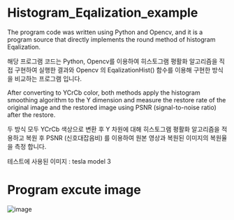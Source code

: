 # Histogram_Eqalization_example

The program code was written using Python and Opencv, and it is a program source that directly implements the round method of histogram Eqalization.

해당 프로그램 코드는 Python, Opencv를 이용하여 히스토그램 평활화 알고리즘을 직접 구현하여 실행한 결과와 Opencv 의 EqalizationHist() 함수를 이용해 구현한 방식을 비교하는 프로그램 입니다.  

After converting to YCrCb color, both methods apply the histogram smoothing algorithm to the Y dimension and measure the restore rate of the original image and the restored image using PSNR (signal-to-noise ratio) after the restore.

두 방식 모두 YCrCb 색상으로 변환 후 Y 차원에 대해 히스토그램 평활화 알고리즘을 적용하고 복원 후 PSNR (신호대잡음비) 를 이용하여 원본 영상과 복원된 이미지의 복원율을 측정 합니다.

테스트에 사용된 이미지 : tesla model 3

# Program excute image

![image](https://user-images.githubusercontent.com/83262616/167287336-f9587742-0f22-45c8-9374-b4379b49a67d.png)
